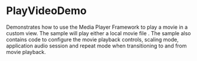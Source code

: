 PlayVideoDemo
=============

Demonstrates how to use the Media Player Framework to play a movie in a custom view. The sample will play either a local movie file . The sample also contains code to configure the movie playback controls, scaling mode,  application audio session and repeat mode when transitioning to and from movie playback.
